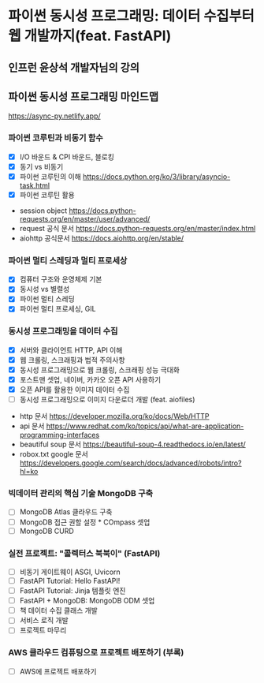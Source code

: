 # 파이썬 동시성 프로그래밍: 데이터 수집부터 웹 개발까지(feat. FastAPI)
## 인프런 윤상석 개발자님의 강의
## 파이썬 동시성 프로그래밍 마인드맵
https://async-py.netlify.app/

### 파이썬 코루틴과 비동기 함수

- [x] I/O 바운드 & CPI 바운드, 블로킹
- [x] 동기 vs 비동기
- [x] 파이썬 코루틴의 이해 https://docs.python.org/ko/3/library/asyncio-task.html
- [x] 파이썬 코루틴 활용
- session object https://docs.python-requests.org/en/master/user/advanced/
- request 공식 문서 https://docs.python-requests.org/en/master/index.html
- aiohttp 공식문서 https://docs.aiohttp.org/en/stable/

### 파이썬 멀티 스레딩과 멀티 프로세상
- [x] 컴퓨터 구조와 운영체제 기본
- [x] 동시성 vs 별렬성
- [x] 파이썬 멀티 스레딩
- [x] 파이썬 멀티 프로세싱, GIL

### 동시성 프로그래밍을 데이터 수집
- [x] 서버와 클라이언트 HTTP, API 이해
- [x] 웹 크롤링, 스크래핑과 법적 주의사항
- [x] 동시성 프로그래밍으로 웹 크롤링, 스크래핑 성능 극대화
- [x] 포스트맨 셋업, 네이버, 카카오 오픈 API 사용하기
- [x] 오픈 API를 활용한 이미지 데이터 수집
- [ ] 동시성 프로그래밍으로 이미지 다운로더 개발 (feat. aiofiles)
- http 문서 https://developer.mozilla.org/ko/docs/Web/HTTP
- api 문서 https://www.redhat.com/ko/topics/api/what-are-application-programming-interfaces
- beautiful soup 문서 https://beautiful-soup-4.readthedocs.io/en/latest/
- robox.txt google 문서 https://developers.google.com/search/docs/advanced/robots/intro?hl=ko

### 빅데이터 관리의 핵심 기술 MongoDB 구축
- [ ] MongoDB Atlas 클라우드 구축
- [ ] MongoDB 접근 권할 설정 * COmpass 셋업
- [ ] MongoDB CURD

### 실전 프로젝트: "콜렉터스 북북이" (FastAPI)
- [ ] 비동기 게이트웨이 ASGI, Uvicorn
- [ ] FastAPI Tutorial: Hello FastAPI!
- [ ] FastAPI Tutorial: Jinja 템플릿 엔진
- [ ] FastAPI + MongoDB: MongoDB ODM 셋업
- [ ] 책 데이터 수집 클래스 개발
- [ ] 서비스 로직 개발
- [ ] 프로젝트 마무리

### AWS 클라우드 컴퓨팅으로 프로젝트 배포하기 (부록)
- [ ] AWS에 프로젝트 배포하기


